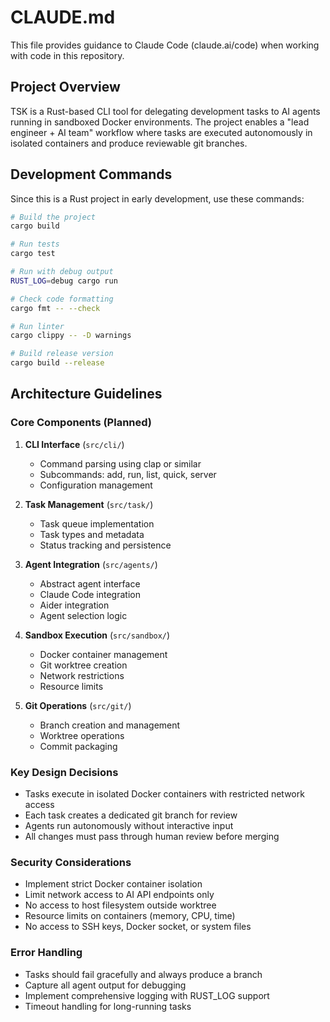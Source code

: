 # CLAUDE.md

This file provides guidance to Claude Code (claude.ai/code) when working with code in this repository.

## Project Overview

TSK is a Rust-based CLI tool for delegating development tasks to AI agents running in sandboxed Docker environments. The project enables a "lead engineer + AI team" workflow where tasks are executed autonomously in isolated containers and produce reviewable git branches.

## Development Commands

Since this is a Rust project in early development, use these commands:

```bash
# Build the project
cargo build

# Run tests
cargo test

# Run with debug output
RUST_LOG=debug cargo run

# Check code formatting
cargo fmt -- --check

# Run linter
cargo clippy -- -D warnings

# Build release version
cargo build --release
```

## Architecture Guidelines

### Core Components (Planned)

1. **CLI Interface** (`src/cli/`)
   - Command parsing using clap or similar
   - Subcommands: add, run, list, quick, server
   - Configuration management

2. **Task Management** (`src/task/`)
   - Task queue implementation
   - Task types and metadata
   - Status tracking and persistence

3. **Agent Integration** (`src/agents/`)
   - Abstract agent interface
   - Claude Code integration
   - Aider integration
   - Agent selection logic

4. **Sandbox Execution** (`src/sandbox/`)
   - Docker container management
   - Git worktree creation
   - Network restrictions
   - Resource limits

5. **Git Operations** (`src/git/`)
   - Branch creation and management
   - Worktree operations
   - Commit packaging

### Key Design Decisions

- Tasks execute in isolated Docker containers with restricted network access
- Each task creates a dedicated git branch for review
- Agents run autonomously without interactive input
- All changes must pass through human review before merging

### Security Considerations

- Implement strict Docker container isolation
- Limit network access to AI API endpoints only
- No access to host filesystem outside worktree
- Resource limits on containers (memory, CPU, time)
- No access to SSH keys, Docker socket, or system files

### Error Handling

- Tasks should fail gracefully and always produce a branch
- Capture all agent output for debugging
- Implement comprehensive logging with RUST_LOG support
- Timeout handling for long-running tasks